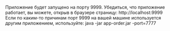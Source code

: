 Приложение будет запущено на порту 9999.
Убедиться, что приложение работает, вы можете, открыв в браузере
страницу: http://localhost:9999
Если по каким-то причинам порт 9999 на вашей машине используется
другим приложением, используйте:
java -jar app-order.jar -port=7777
